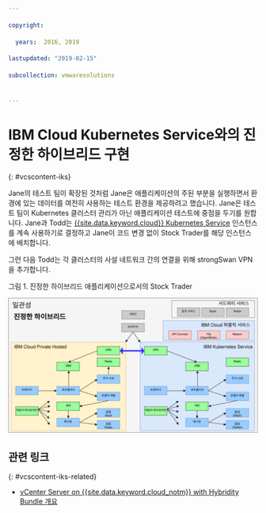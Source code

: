 ```yaml
---

copyright:

  years:  2016, 2019

lastupdated: "2019-02-15"

subcollection: vmwaresolutions


---
```


# IBM Cloud Kubernetes Service와의 진정한 하이브리드 구현
{: #vcscontent-iks}

Jane의 테스트 팀이 확장된 것처럼 Jane은 애플리케이션의 주된 부분을 실행하면서 환경에 있는 데이터를 여전히 사용하는 테스트 환경을 제공하려고 했습니다. Jane은 테스트 팀이 Kubernetes 클러스터 관리가 아닌 애플리케이션 테스트에 중점을 두기를 원합니다. Jane과 Todd는 [{{site.data.keyword.cloud}} Kubernetes
Service](https://www.ibm.com/cloud/container-service) 인스턴스를 계속 사용하기로 결정하고 Jane이 코드 변경 없이
Stock Trader를 해당 인스턴스에 배치합니다.

그런 다음 Todd는 각 클러스터의 사설 네트워크 간의 연결을 위해 strongSwan VPN을 추가합니다.

그림 1. 진정한 하이브리드 애플리케이션으로서의 Stock Trader

![진정한 하이브리드 애플리케이션으로서의 Stock Trader](vcscontent-truehybrid.svg)

## 관련 링크
{: #vcscontent-iks-related}

* [vCenter Server on {{site.data.keyword.cloud_notm}} with Hybridity Bundle 개요](/docs/services/vmwaresolutions/archiref/vcs?topic=vmware-solutions-vcs-hybridity-intro)
